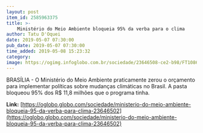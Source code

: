 ```yaml
---
layout: post
item_id: 2585963375
title: >-
    Ministério do Meio Ambiente bloqueia 95% da verba para o clima
author: Tatu D'Oquei
date: 2019-05-07 07:30:00
pub_date: 2019-05-07 07:30:00
time_added: 2019-05-08 15:23:32
category: 
image: https://ogimg.infoglobo.com.br/sociedade/23646508-ce2-b98/FT1086A/652/82144498_BSBBrasiliaBrasil10-04-2019PARicardo-Salles-ministro-do-Meio-Ambiente-fa.jpg
---
```


BRASÍLIA - O Ministério do Meio Ambiente praticamente zerou o orçamento para implementar políticas sobre mudanças climáticas no Brasil. A pasta bloqueou 95% dos R$ 11,8 milhões que o programa tinha.

**Link:** [https://oglobo.globo.com/sociedade/ministerio-do-meio-ambiente-bloqueia-95-da-verba-para-clima-23646502](https://oglobo.globo.com/sociedade/ministerio-do-meio-ambiente-bloqueia-95-da-verba-para-clima-23646502)

